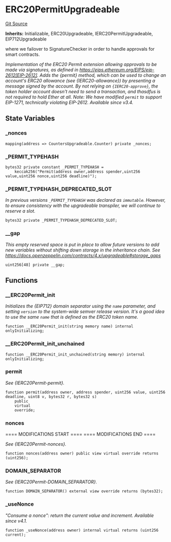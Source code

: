 # ERC20PermitUpgradeable
[Git Source](https://github.com/larrythecucumber321/protocol/blob/aabf2c9d4120808940fb3be9193cb66ea71ac351/contracts/vendor/ERC20PermitUpgradeable.sol)

**Inherits:**
Initializable, ERC20Upgradeable, IERC20PermitUpgradeable, EIP712Upgradeable

where we failover to SignatureChecker in order to handle approvals for smart contracts.

*Implementation of the ERC20 Permit extension allowing approvals to be made via signatures, as defined in
https://eips.ethereum.org/EIPS/eip-2612[EIP-2612].
Adds the {permit} method, which can be used to change an account's ERC20 allowance (see {IERC20-allowance}) by
presenting a message signed by the account. By not relying on `{IERC20-approve}`, the token holder account doesn't
need to send a transaction, and thasdfus is not required to hold Ether at all.
Note: We have modified `permit` to support EIP-1271, technically violating EIP-2612.
_Available since v3.4._*


## State Variables
### _nonces

```solidity
mapping(address => CountersUpgradeable.Counter) private _nonces;
```


### _PERMIT_TYPEHASH

```solidity
bytes32 private constant _PERMIT_TYPEHASH =
    keccak256("Permit(address owner,address spender,uint256 value,uint256 nonce,uint256 deadline)");
```


### _PERMIT_TYPEHASH_DEPRECATED_SLOT
*In previous versions `_PERMIT_TYPEHASH` was declared as `immutable`.
However, to ensure consistency with the upgradeable transpiler, we will continue
to reserve a slot.*


```solidity
bytes32 private _PERMIT_TYPEHASH_DEPRECATED_SLOT;
```


### __gap
*This empty reserved space is put in place to allow future versions to add new
variables without shifting down storage in the inheritance chain.
See https://docs.openzeppelin.com/contracts/4.x/upgradeable#storage_gaps*


```solidity
uint256[48] private __gap;
```


## Functions
### __ERC20Permit_init

*Initializes the {EIP712} domain separator using the `name` parameter, and setting `version` to
the system-wide semver release version.
It's a good idea to use the same `name` that is defined as the ERC20 token name.*


```solidity
function __ERC20Permit_init(string memory name) internal onlyInitializing;
```

### __ERC20Permit_init_unchained


```solidity
function __ERC20Permit_init_unchained(string memory) internal onlyInitializing;
```

### permit

*See {IERC20Permit-permit}.*


```solidity
function permit(address owner, address spender, uint256 value, uint256 deadline, uint8 v, bytes32 r, bytes32 s)
    public
    virtual
    override;
```

### nonces

==== MODIFICATIONS START ====
==== MODIFICATIONS END ====

*See {IERC20Permit-nonces}.*


```solidity
function nonces(address owner) public view virtual override returns (uint256);
```

### DOMAIN_SEPARATOR

*See {IERC20Permit-DOMAIN_SEPARATOR}.*


```solidity
function DOMAIN_SEPARATOR() external view override returns (bytes32);
```

### _useNonce

*"Consume a nonce": return the current value and increment.
_Available since v4.1._*


```solidity
function _useNonce(address owner) internal virtual returns (uint256 current);
```

